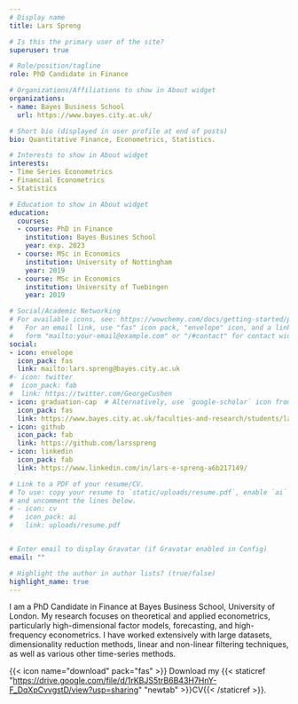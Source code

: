 ```yaml
---
# Display name
title: Lars Spreng

# Is this the primary user of the site?
superuser: true

# Role/position/tagline
role: PhD Candidate in Finance

# Organizations/Affiliations to show in About widget
organizations:
- name: Bayes Business School
  url: https://www.bayes.city.ac.uk/

# Short bio (displayed in user profile at end of posts)
bio: Quantitative Finance, Econometrics, Statistics.

# Interests to show in About widget
interests:
- Time Series Econometrics
- Financial Econometrics
- Statistics

# Education to show in About widget
education:
  courses:
  - course: PhD in Finance
    institution: Bayes Busines School
    year: exp. 2023
  - course: MSc in Economics
    institution: University of Nottingham
    year: 2019
  - course: MSc in Economics
    institution: University of Tuebingen
    year: 2019

# Social/Academic Networking
# For available icons, see: https://wowchemy.com/docs/getting-started/page-builder/#icons
#   For an email link, use "fas" icon pack, "envelope" icon, and a link in the
#   form "mailto:your-email@example.com" or "/#contact" for contact widget.
social:
- icon: envelope
  icon_pack: fas
  link: mailto:lars.spreng@bayes.city.ac.uk
#- icon: twitter
#  icon_pack: fab
#  link: https://twitter.com/GeorgeCushen
- icon: graduation-cap  # Alternatively, use `google-scholar` icon from `ai` icon pack
  icon_pack: fas
  link: https://www.bayes.city.ac.uk/faculties-and-research/students/lars-spreng
- icon: github
  icon_pack: fab
  link: https://github.com/larsspreng
- icon: linkedin
  icon_pack: fab
  link: https://www.linkedin.com/in/lars-e-spreng-a6b217149/

# Link to a PDF of your resume/CV.
# To use: copy your resume to `static/uploads/resume.pdf`, enable `ai` icons in `params.toml`, 
# and uncomment the lines below.
# - icon: cv
#   icon_pack: ai
#   link: uploads/resume.pdf 


# Enter email to display Gravatar (if Gravatar enabled in Config)
email: ""

# Highlight the author in author lists? (true/false)
highlight_name: true
---
```


I am a PhD Candidate in Finance at Bayes Business School, University of London. My research focuses on theoretical and applied econometrics, particularly high-dimensional factor models, forecasting, and high-frequency econometrics. I have worked extensively with large datasets, dimensionality reduction methods, linear and non-linear filtering techniques, as well as various other time-series methods. 

{{< icon name="download" pack="fas" >}} Download my {{< staticref "https://drive.google.com/file/d/1rKBJS5trB6B43H7HnY-F_DqXpCvvgstD/view?usp=sharing" "newtab" >}}CV{{< /staticref >}}.
